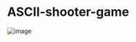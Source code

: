 # ASCII-shooter-game

![image](https://github.com/FelipePassarela/ASCII-shooter-game/assets/126916744/f1335013-2179-4cf5-9055-2ffd700b4bb3)
